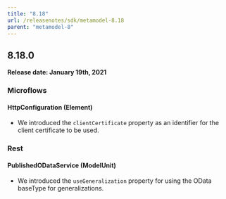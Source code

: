 ```yaml
---
title: "8.18"
url: /releasenotes/sdk/metamodel-8.18
parent: "metamodel-8"
---
```


## 8.18.0

**Release date: January 19th, 2021**

### Microflows

#### HttpConfiguration (Element)

* We introduced the `clientCertificate` property as an identifier for the client certificate to be used.

### Rest

#### PublishedODataService (ModelUnit)

* We introduced the `useGeneralization` property for using the OData baseType for generalizations.
